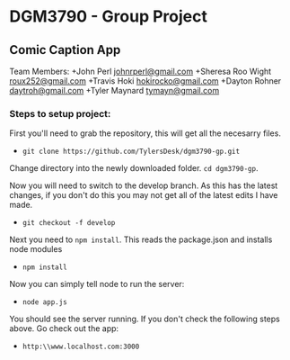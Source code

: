 # DGM3790 - Group Project
## Comic Caption App
Team Members:
+John Perl <johnrperl@gmail.com>
+Sheresa Roo Wight <roux252@gmail.com>
+Travis Hoki <hokirocko@gmail.com>
+Dayton Rohner <daytroh@gmail.com>
+Tyler Maynard <tymayn@gmail.com>

### Steps to setup project:

First you'll need to grab the repository, this will get all the necesarry files.
+ `git clone https://github.com/TylersDesk/dgm3790-gp.git`

Change directory into the newly downloaded folder. `cd dgm3790-gp`.

Now you will need to switch to the develop branch. As this has the latest changes, if you don't do this you may not get all of the latest edits I have made.

+ `git checkout -f develop`

Next you need to `npm install`. This reads the package.json and installs node modules

+ `npm install`

Now you can simply tell node to run the server:

+ `node app.js`

You should see the server running. If you don't check the following steps above. Go check out the app:

+ `http:\\www.localhost.com:3000`
